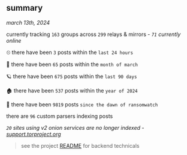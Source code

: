 
## summary
_march 13th, 2024_

currently tracking `163` groups across `299` relays & mirrors - _`71` currently online_

⏲ there have been `3` posts within the `last 24 hours`

🦈 there have been `65` posts within the `month of march`

🪐 there have been `675` posts within the `last 90 days`

🏚 there have been `537` posts within the `year of 2024`

🦕 there have been `9819` posts `since the dawn of ransomwatch`

there are `96` custom parsers indexing posts

_`20` sites using v2 onion services are no longer indexed - [support.torproject.org](https://support.torproject.org/onionservices/v2-deprecation/)_

> see the project [README](https://github.com/joshhighet/ransomwatch#ransomwatch--) for backend technicals
